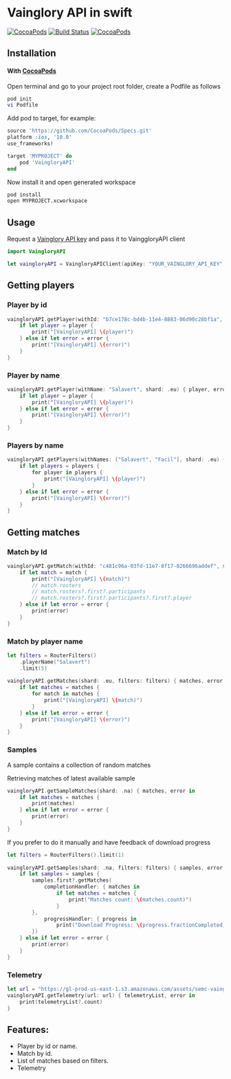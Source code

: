 # Vainglory API in swift
[![CocoaPods](https://img.shields.io/cocoapods/v/VaingloryAPI.svg)](https://cocoapods.org/pods/VaingloryAPI) 
[![Build Status](https://travis-ci.org/salavert/vainglory-api.svg?branch=master)](https://travis-ci.org/salavert/vainglory-api)
[![CocoaPods](https://img.shields.io/cocoapods/l/VaingloryAPI.svg)]()

## Installation

#### With [CocoaPods](http://cocoapods.org/)

Open terminal and go to your project root folder, create a Podfile as follows

```bash
pod init
vi Podfile
```

Add pod to target, for example:

```ruby
source 'https://github.com/CocoaPods/Specs.git'
platform :ios, '10.0'
use_frameworks!

target 'MYPROJECT' do
    pod 'VaingloryAPI'
end
```

Now install it and open generated workspace

```bash
pod install
open MYPROJECT.xcworkspace
```

## Usage

Request a [Vainglory API key](https://developer.vainglorygame.com) and pass it to VainggloryAPI client

```swift
import VaingloryAPI

let vaingloryAPI = VaingloryAPIClient(apiKey: "YOUR_VAINGLORY_API_KEY")
```

## Getting players

### Player by id

```swift
vaingloryAPI.getPlayer(withId: "b7ce178c-bd4b-11e4-8883-06d90c28bf1a", shard: .eu) { player, error in
    if let player = player {
        print("[VaingloryAPI] \(player)")
    } else if let error = error {
        print("[VaingloryAPI] \(error)")
    }
}
```

### Player by name

```swift
vaingloryAPI.getPlayer(withName: "Salavert", shard: .eu) { player, error in
    if let player = player {
        print("[VaingloryAPI] \(player)")
    } else if let error = error {
        print("[VaingloryAPI] \(error)")
    }
}
```

### Players by name

```swift
vaingloryAPI.getPlayers(withNames: ["Salavert", "Facil"], shard: .eu) { players, error in
    if let players = players {
        for player in players {
            print("[VaingloryAPI] \(player)")
        }
    } else if let error = error {
        print("[VaingloryAPI] \(error)")
    }
}
```

## Getting matches

###  Match by Id

```swift
vaingloryAPI.getMatch(withId: "c481c96a-03fd-11e7-8f17-0266696addef", shard: .eu) { match, error in
    if let match = match {
        print("[VaingloryAPI] \(match)")
        // match.rosters
        // match.rosters?.first?.participants
        // match.rosters?.first?.participants?.first?.player
    } else if let error = error {
        print(error)
    }
}
```

###  Match by player name

```swift
let filters = RouterFilters()
    .playerName("Salavert")
    .limit(5)
                
vaingloryAPI.getMatches(shard: .eu, filters: filters) { matches, error in
    if let matches = matches {
        for match in matches {
            print("[VaingloryAPI] \(match)")
        }
    } else if let error = error {
        print("[VaingloryAPI] \(error)")
    }
}
```

### Samples

A sample contains a collection of random matches

Retrieving matches of latest available sample
```swift
vaingloryAPI.getSampleMatches(shard: .na) { matches, error in
    if let matches = matches {
        print(matches)
    } else if let error = error {
        print(error)
    }
}
```

If you prefer to do it manually and have feedback of download progress

```swift
let filters = RouterFilters().limit(1)
        
vaingloryAPI.getSamples(shard: .na, filters: filters) { samples, error in
    if let samples = samples {
        samples.first?.getMatches(
            completionHandler: { matches in
                if let matches = matches {
                    print("Matches count: \(matches.count)")
                }
        },
            progressHandler: { progress in
                print("Download Progress: \(progress.fractionCompleted)")
        })
    } else if let error = error {
        print(error)
    }
}
```

### Telemetry

```swift
let url = "https://gl-prod-us-east-1.s3.amazonaws.com/assets/semc-vainglory/na/2017/03/17/00/43/b900c179-0aaa-11e7-bb12-0242ac110005-telemetry.json"
vaingloryAPI.getTelemetry(url: url) { telemetryList, error in
    print(telemetryList?.count)
}
```

## Features:

* Player by id or name.
* Match by id.
* List of matches based on filters.
* Telemetry